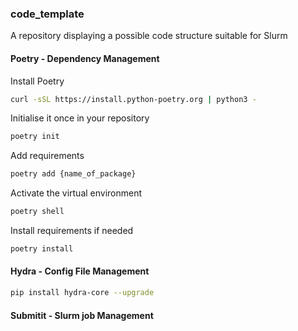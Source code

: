 ### code_template
A repository displaying a possible code structure suitable for Slurm


#### Poetry - Dependency Management
Install Poetry 
```bash
curl -sSL https://install.python-poetry.org | python3 -
```

Initialise it once in your repository
```bash
poetry init
```

Add requirements
```bash
poetry add {name_of_package}
```

Activate the virtual environment
```bash
poetry shell
```

Install requirements if needed
```bash
poetry install
```


#### Hydra - Config File Management
```bash
pip install hydra-core --upgrade
```

#### Submitit - Slurm job Management
